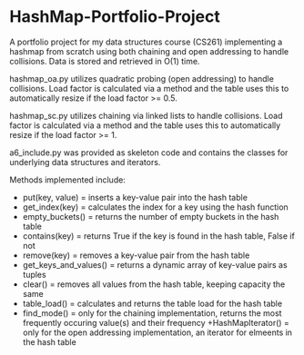 # HashMap-Portfolio-Project

A portfolio project for my data structures course (CS261) implementing a hashmap from scratch using both chaining and open addressing to handle collisions. Data is stored and retrieved in O(1) time.

hashmap_oa.py utilizes quadratic probing (open addressing) to handle collisions. Load factor is calculated via a method and the table uses this to automatically resize if the load factor >= 0.5.

hashmap_sc.py utilizes chaining via linked lists to handle collisions. Load factor is calculated via a method and the table uses this to automatically resize if the load factor >= 1.

a6_include.py was provided as skeleton code and contains the classes for underlying data structures and iterators.

Methods implemented include:
+ put(key, value) = inserts a key-value pair into the hash table
+ get_index(key) = calculates the index for a key using the hash function
+ empty_buckets() = returns the number of empty buckets in the hash table
+ contains(key) = returns True if the key is found in the hash table, False if not
+ remove(key) = removes a key-value pair from the hash table
+ get_keys_and_values() = returns a dynamic array of key-value pairs as tuples
+ clear() = removes all values from the hash table, keeping capacity the same
+ table_load() = calculates and returns the table load for the hash table
+ find_mode() = only for the chaining implementation, returns the most frequently occuring value(s) and their frequency
+HashMapIterator() = only for the open addressing implementation, an iterator for elmeents in the hash table
